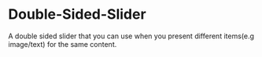 # Double-Sided-Slider
A double sided slider that you can use when you present different items(e.g image/text) for the same content.

